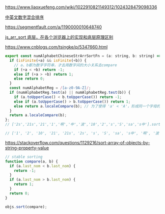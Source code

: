 https://www.liaoxuefeng.com/wiki/1022910821149312/1024328479098336

[中英文数字混合排序](https://blog.csdn.net/houyibing930920/article/details/104934370)

https://segmentfault.com/a/1190000010648740

[js_arr_sort 底层，在各个浏览器上的实现和底层原理区别](https://segmentfault.com/a/1190000010648740)

https://www.cnblogs.com/tsingke/p/5347660.html

```js
export const numAlphabetChineseStrArrSortFn = (a: string, b: string) => {
  if (isFinite(+a) && isFinite(+b)) {
    // a、b都为数字字符串，才去用数字间的大小关系去compare
    if (+a < +b) return -1;
    else if (+a > +b) return 1;
    else return 0;
  }
  const numAlphabetReg = /[a-z0-9A-Z]/;
  if (numAlphabetReg.test(a) || numAlphabetReg.test(b)) {
    if (a.toUpperCase() < b.toUpperCase()) return -1;
    else if (a.toUpperCase() > b.toUpperCase()) return 1;
    else return a.localeCompare(b); // 为了使得 'a' < 'A'，形成同一个字母的小写形式小于大写形式的表面视觉效果
  }
  return a.localeCompare(b);
};
// ['2s','21s','21','1','啊','中','波','10','2','s','S','sa','s中'].sort(numAlphabetChineseStrArrSortFn)

// ['1', '2', '10', '21', '21s', '2s', 's', 'S', 'sa', 's中', '啊', '波', '中']
```

https://stackoverflow.com/questions/1129216/sort-array-of-objects-by-string-property-value

```js
// stable sorting
function compare(a, b) {
  if (a.last_nom < b.last_nom) {
    return -1;
  }
  if (a.last_nom > b.last_nom) {
    return 1;
  }
  return 0;
}

objs.sort(compare);
```
